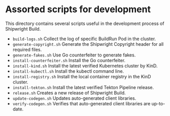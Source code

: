 <!--
Copyright The Shipwright Contributors

SPDX-License-Identifier: Apache-2.0
-->
# Assorted scripts for development

This directory contains several scripts useful in the development process of Shipwright Build.

- `build-logs.sh` Collect the log of specific BuildRun Pod in the cluster.
- `generate-copyright.sh` Generate the Shipwright Copyright header for all required files.
- `generate-fakes.sh` Use Go counterfeiter to generate fakes.
- `install-counterfeiter.sh` Install the Go counterfeiter.
- `install-kind.sh` Install the latest verified Kubernetes cluster by KinD.
- `install-kubectl.sh` Install the kubectl command line.
- `install-registry.sh` Install the local container registry in the KinD cluster.
- `install-tekton.sh` Install the latest verified Tekton Pipeline release.
- `release.sh` Creates a new release of Shipwright Build.
- `update-codegen.sh` Updates auto-generated client libraries.
- `verify-codegen.sh` Verifies that auto-generated client libraries are up-to-date.
